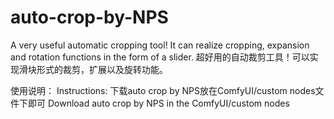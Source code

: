 # auto-crop-by-NPS
A very useful automatic cropping tool! It can realize cropping, expansion and rotation functions in the form of a slider.
超好用的自动裁剪工具！可以实现滑块形式的裁剪，扩展以及旋转功能。

使用说明：
Instructions:
下载auto crop by NPS放在ComfyUI/custom nodes文件下即可
Download auto crop by NPS in the ComfyUI/custom nodes

